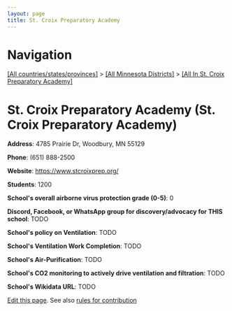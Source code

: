 ```yaml
---
layout: page
title: St. Croix Preparatory Academy
---
```

# Navigation

[[All countries/states/provinces]](../../..) > [[All Minnesota Districts]](../..) > [[All In St. Croix Preparatory Academy]](..)

# St. Croix Preparatory Academy (St. Croix Preparatory Academy)

**Address**: 4785 Prairie Dr, Woodbury, MN 55129

**Phone**: (651) 888-2500

**Website**: <https://www.stcroixprep.org/>

**Students**: 1200

**School's overall airborne virus protection grade (0-5)**: 0

**Discord, Facebook, or WhatsApp group for discovery/advocacy for THIS school**: TODO

**School's policy on Ventilation**: TODO

**School's Ventilation Work Completion**: TODO

**School's Air-Purification**: TODO

**School's CO2 monitoring to actively drive ventilation and filtration**: TODO

**School's Wikidata URL**: TODO


[Edit this page](https://github.com/ventilate-schools/MN/edit/main/./St._Croix_Preparatory_Academy/St._Croix_Preparatory_Academy.md). See also [rules for contribution](../../../contribution-rules/)